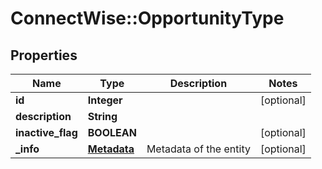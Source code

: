 # ConnectWise::OpportunityType

## Properties
Name | Type | Description | Notes
------------ | ------------- | ------------- | -------------
**id** | **Integer** |  | [optional] 
**description** | **String** |  | 
**inactive_flag** | **BOOLEAN** |  | [optional] 
**_info** | [**Metadata**](Metadata.md) | Metadata of the entity | [optional] 


